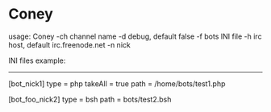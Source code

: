 # Coney

usage: Coney
 -ch <arg>   channel name
 -d          debug, default false
 -f <arg>    bots INI file
 -h <arg>    irc host, default irc.freenode.net
 -n <arg>    nick


INI files example:
*********************

[bot_nick1]
    type = php
    takeAll = true
    path = /home/bots/test1.php

[bot_foo_nick2]
    type = bsh
    path = bots/test2.bsh
